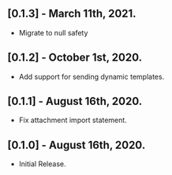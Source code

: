 ## [0.1.3] - March 11th, 2021.

* Migrate to null safety

## [0.1.2] - October 1st, 2020.

* Add support for sending dynamic templates.

## [0.1.1] - August 16th, 2020.

* Fix attachment import statement.

## [0.1.0] - August 16th, 2020.

* Initial Release.
